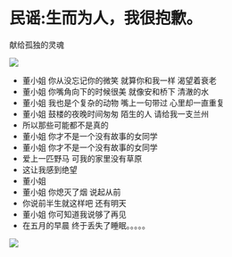 <html lang="zh-cn">
  <head>
    <meta charset=“utf-8"/>
    <title>块级元素 行内元素示例</title>
    <link href=""rel="stylesheet"type="text/css"/>
  </head>
  <body>
    <h1>民谣:生而为人，我很抱歉。</h1>
    <p title="a gentle reminder">献给孤独的灵魂</p>
<img src="https://timgsa.baidu.com/timg?image&quality=80&size=b9999_10000&sec=1602351522974&di=644f37d1cf292a537cfb9c4e82796a5c&imgtype=0&src=http%3A%2F%2Fy2.ifengimg.com%2F393e030b23465ba7%2F2013%2F0807%2Frdn_5201ac8ce479b.jpg"/>                                
    <ul id="purases">
        <li>董小姐 你从没忘记你的微笑 就算你和我一样 渴望着衰老</li>
        <li>董小姐 你嘴角向下的时候很美 就像安和桥下 清澈的水</li>
        <li>董小姐 我也是个复杂的动物 嘴上一句带过 心里却一直重复</li>
        <li>董小姐 鼓楼的夜晚时间匆匆 陌生的人 请给我一支兰州</li> 
        <li> 所以那些可能都不是真的</li> 
        <li>董小姐 你才不是一个没有故事的女同学</li> 
        <li> 董小姐 你才不是一个没有故事的女同学</li> 
        <li> 爱上一匹野马 可我的家里没有草原</li> 
        <li>这让我感到绝望</li>
        <li>董小姐</li>
        <li> 董小姐 你熄灭了烟 说起从前 </li>
        <li> 你说前半生就这样吧 还有明天</li>
        <li> 董小姐 你可知道我说够了再见</li>
        <li> 在五月的早晨 终于丢失了睡眠。。。。。</li>
    </ul>
    <img src="https://ss1.bdstatic.com/70cFvXSh_Q1YnxGkpoWK1HF6hhy/it/u=4164080045,312053598&fm=26&gp=0.jpg"/>                
     </body>
</html> 
